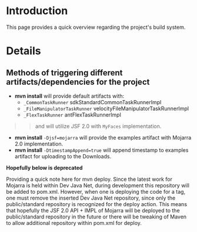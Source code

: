 # Introduction #

This page provides a quick overview regarding the project's build system.

# Details #

## Methods of triggering different artifacts/dependencies for the project ##
  * **mvn install** will provide default artifacts with:
    * `_CommonTaskRunner`		sdkStandardCommonTaskRunnerImpl
    * `_FileManipulatorTaskRunner`	velocityFileManipulatorTaskRunnerImpl
    * `_FlexTaskRunner`		antFlexTaskRunnerImpl
> > and will utilize JSF 2.0 with `MyFaces` implementation.
  * **mvn install** `-Djsf=mojarra` will provide the examples artifact with Mojarra 2.0 implementation.
  * **mvn install** `-DtimestampAppend=true` will append timestamp to examples artifact for uploading to the Downloads.

**Hopefully below is deprecated**

Providing a quick note here for mvn deploy. Since the latest work for Mojarra is held within Dev Java Net, during development this repository will be added to pom.xml. However, when one is deploying the code for a tag, one must remove the inserted Dev Java Net repository, since only the public/standard repository is recognized for the deploy action. This means that hopefully the JSF 2.0 API + IMPL of Mojarra will be deployed to the public/standard repository in the future or there will be tweaking of Maven to allow additional repository within pom.xml for deploy.